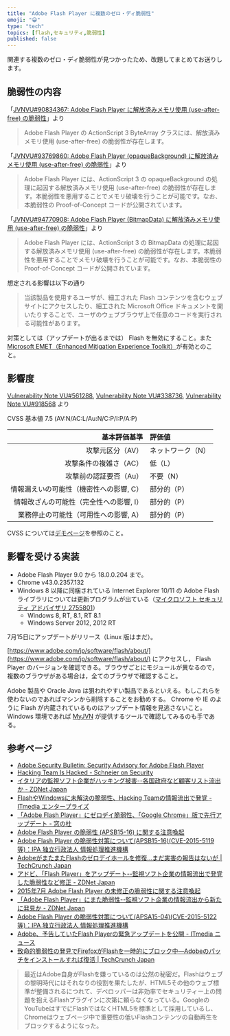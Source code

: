 ```yaml
---
title: "Adobe Flash Player に複数のゼロ・ディ脆弱性"
emoji: "😀"
type: "tech"
topics: [flash,セキュリティ,脆弱性]
published: false
---
```

関連する複数のゼロ・ディ脆弱性が見つかったため、改題してまとめてお送りします。

## 脆弱性の内容

「[JVNVU#90834367: Adobe Flash Player に解放済みメモリ使用 (use-after-free) の脆弱性](http://jvn.jp/vu/JVNVU90834367/)」より

> Adobe Flash Player の ActionScript 3 ByteArray クラスには、解放済みメモリ使用 (use-after-free) の脆弱性が存在します。

「[JVNVU#93769860: Adobe Flash Player (opaqueBackground) に解放済みメモリ使用 (use-after-free) の脆弱性](http://jvn.jp/vu/JVNVU93769860/)」より

> Adobe Flash Player には、ActionScript 3 の opaqueBackground の処理に起因する解放済みメモリ使用 (use-after-free) の脆弱性が存在します。本脆弱性を悪用することでメモリ破壊を行うことが可能です。なお、本脆弱性の Proof-of-Concept コードが公開されています。

「[JVNVU#94770908: Adobe Flash Player (BitmapData) に解放済みメモリ使用 (use-after-free) の脆弱性](http://jvn.jp/vu/JVNVU93769860/)」より

> Adobe Flash Player には、ActionScript 3 の BitmapData の処理に起因する解放済みメモリ使用 (use-after-free) の脆弱性が存在します。本脆弱性を悪用することでメモリ破壊を行うことが可能です。なお、本脆弱性の Proof-of-Concept コードが公開されています。

想定される影響は以下の通り

> 当該製品を使用するユーザが、細工された Flash コンテンツを含むウェブサイトにアクセスしたり、細工された Microsoft Office ドキュメントを開いたりすることで、ユーザのウェブブラウザ上で任意のコードを実行される可能性があります。

対策としては（アップデートが出るまでは） Flash を無効にすること。また [Microsoft EMET（Enhanced Mitigation Experience Toolkit）](http://www.microsoft.com/emet)が有効とのこと。

## 影響度

[Vulnerability Note VU#561288](https://www.kb.cert.org/vuls/id/561288), [Vulnerability Note VU#338736](https://www.kb.cert.org/vuls/id/338736), [Vulnerability Note VU#918568](https://www.kb.cert.org/vuls/id/918568) より

CVSS 基本値 7.5 (AV:N/AC:L/Au:N/C:P/I:P/A:P)

| 基本評価基準                            | 評価値            |
|----------------------------------------:|:------------------|
| 攻撃元区分（AV）                        | ネットワーク（N） |
| 攻撃条件の複雑さ（AC）                  | 低（L）           |
| 攻撃前の認証要否（Au）                  | 不要（N）         |
| 情報漏えいの可能性（機密性への影響, C） | 部分的（P）       |
| 情報改ざんの可能性（完全性への影響, I） | 部分的（P）       |
| 業務停止の可能性（可用性への影響, A）   | 部分的（P）       |

CVSS については[デモページ](http://www.baldanders.info/spiegel/archive/cvss/cvss2.html)を参照のこと。

## 影響を受ける実装

- Adobe Flash Player 9.0 から 18.0.0.204 まで。
- Chrome v43.0.2357.132
- Windows 8 以降に同梱されている Internet Explorer 10/11 の Adobe Flash ライブラリについては更新プログラムが出ている（[マイクロソフト セキュリティ アドバイザリ 2755801](https://technet.microsoft.com/ja-jp/library/security/2755801.aspx)）
	- Windows 8, RT, 8.1, RT 8.1
	- Windows Server 2012, 2012 RT

7月15日にアップデートがリリース（Linux 版はまだ）。

[https://www.adobe.com/jp/software/flash/about/](https://www.adobe.com/jp/software/flash/about/) にアクセスし， Flash Player のバージョンを確認できる。ブラウザごとにモジュールが異なるので，複数のブラウザがある場合は，全てのブラウザで確認すること。

Adobe 製品や Oracle Java は狙われやすい製品であるといえる。もしこれらを使わないのであればマシンから削除することをお勧めする。 Chrome や IE のように Flash が内蔵されているものはアップデート情報を見逃さないこと。 Windows 環境であれば [MyJVN](http://jvndb.jvn.jp/apis/myjvn/) が提供するツールで確認してみるのも手である。

## 参考ページ

- [Adobe Security Bulletin: Security Advisory for Adobe Flash Player ](https://helpx.adobe.com/security/products/flash-player/apsa15-03.html)
- [Hacking Team Is Hacked - Schneier on Security](https://www.schneier.com/blog/archives/2015/07/hacking_team_is.html)
- [イタリアの監視ソフト企業がハッキング被害--各国政府など顧客リスト流出か - ZDNet Japan](http://japan.zdnet.com/article/35066980/)
- [FlashやWindowsに未解決の脆弱性、Hacking Teamの情報流出で発覚 - ITmedia エンタープライズ](http://www.itmedia.co.jp/enterprise/articles/1507/08/news054.html)
- [「Adobe Flash Player」にゼロデイ脆弱性、「Google Chrome」版で先行アップデート - 窓の杜](http://www.forest.impress.co.jp/docs/news/20150708_710710.html)
- [Adobe Flash Player の脆弱性 (APSB15-16) に関する注意喚起](https://www.jpcert.or.jp/at/2015/at150019.html)
- [Adobe Flash Player の脆弱性対策について(APSB15-16)(CVE-2015-5119等)：IPA 独立行政法人 情報処理推進機構](http://www.ipa.go.jp/security/ciadr/vul/20150709-adobeflashplayer.html)
- [AdobeがまたまたFlashのゼロデイホールを修復…まだ実害の報告はないが | TechCrunch Japan](http://jp.techcrunch.com/2015/07/09/20150708adobe-is-patching-a-hole-the-hacking-team-used-to-exploit-flash/)
- [アドビ、「Flash Player」をアップデート--監視ソフト企業の情報流出で発覚した脆弱性など修正 - ZDNet Japan](http://japan.zdnet.com/article/35067143/)
- [2015年7月 Adobe Flash Player の未修正の脆弱性に関する注意喚起](http://www.jpcert.or.jp/at/2015/at150020.html)
- [「Adobe Flash Player」にまた脆弱性--監視ソフト企業の情報流出から新たに発見か - ZDNet Japan](http://japan.zdnet.com/article/35067272/)
- [Adobe Flash Player の脆弱性対策について(APSA15-04)(CVE-2015-5122等)：IPA 独立行政法人 情報処理推進機構](https://www.ipa.go.jp/security/ciadr/vul/20150713-adobeflashplayer.html)
- [Adobe、予告していたFlash Playerの緊急アップデートを公開 - ITmedia ニュース](http://www.itmedia.co.jp/news/articles/1507/15/news057.html)
- [致命的脆弱性の発見でFirefoxがFlashを一時的にブロック中―Adobeのパッチをインストールすれば復活 | TechCrunch Japan](http://jp.techcrunch.com/2015/07/15/20150714firefox-temporarily-blocks-adobe-flash-because-of-security-concerns/)

> 最近はAdobe自身がFlashを嫌っているのは公然の秘密だ。Flashはウェブの黎明時代にはそれなりの役割を果たしたが、HTML5その他のウェブ標準が整備されるにつれて、デベロッパーは非効率でセキュリティー上の問題を抱えるFlashプラグインに次第に頼らなくなっている。GoogleのYouTubeはすでにFlashではなくHTML5を標準として採用しているし、Chromeはウェブページ中で重要性の低いFlashコンテンツの自動再生をブロックするようになった。

